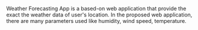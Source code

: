 Weather Forecasting App is a based-on web application that provide the exact the weather data of user's location. In the proposed web application, there are many parameters used like humidity, wind speed, temperature.
